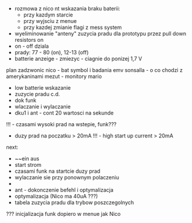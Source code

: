 - rozmowa z nico nt wskazania braku baterii:
	- przy kazdym starcie
	- przy wyjsciu z menue
	- przy kazdej zmianie flagi z mess system
- wyeliminowanie "anteny" zuzycia pradu dla prototypu przez pull down resistors on 
- on - off dziala
- prady: 77 - 80 (on), 12-13 (off)
- batterie anzeige - zmiezyc  - ciagnie do ponizej 1,7 V

plan
zadzwonic nico - bat symbol i badania emv
sonsalla - o co chodzi z amerykaninami
mezut - monitory
mario


- low batterie wskazanie
- zuzycie pradu c.d.
- dok funk
- wlaczanie i wylaczanie
- dku1 i ant - cont 20 wartosci na sekunde



!!! - czasami wysoki prad na wstepie, funk???
- duzy prad na poczatku > 20mA
!!! - high start up current > 20mA

next:
- ~~ein aus
- start strom
- czasami funk na startcie duzy prad
- wylaczanie sie przy ponownym polaczeniu
- 
- ant - dokonczenie befehl i optymalizacja
- optymalizacja (Nico ma 40uA ???)
- tabela zuzycia pradu dla trybow poszczegolnych

??? inicjalizacja funk dopiero w menue jak Nico